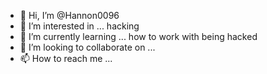 - 👋 Hi, I’m @Hannon0096
- 👀 I’m interested in ... hacking
- 🌱 I’m currently learning ... how to work with being hacked
- 💞️ I’m looking to collaborate on ...
- 📫 How to reach me ...

<!---
Hannon0096/Hannon0096 is a ✨ special ✨ repository because its `README.md` (this file) appears on your GitHub profile.
You can click the Preview link to take a look at your changes.
--->
